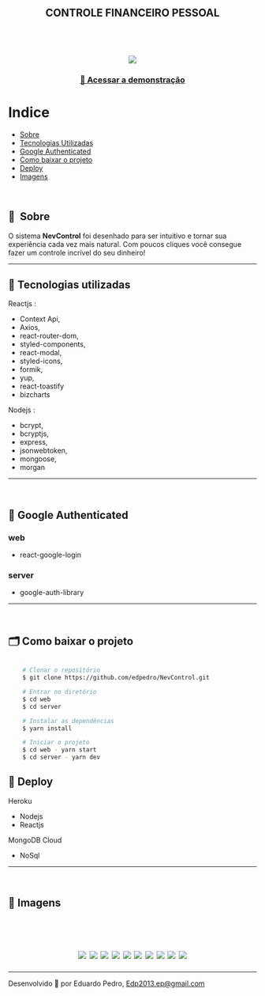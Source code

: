 <h2 align="center">
   CONTROLE FINANCEIRO PESSOAL
</h2>
<br>
<h1 align="center">
    <img src="./assets/video1.gif">
</h1>

<h3 align="center">
    <a href="https://nev-front.herokuapp.com/">🔗 Acessar a demonstração</a>
<h3 >

# Indice

- [Sobre](#-sobre)
- [Tecnologias Utilizadas](#-tecnologias-utilizadas)
- [Google Authenticated](#-google-authenticated)
- [Como baixar o projeto](#-como-baixar-o-projeto)
- [Deploy](#-deploy)
- [Imagens](#-imagens)

<br>

## 🔖&nbsp; Sobre

O sistema **NevControl** foi desenhado para ser intuitivo e tornar sua experiência cada vez mais natural. Com poucos cliques você consegue fazer um controle incrível do seu dinheiro!

---

## 🚀 Tecnologias utilizadas

Reactjs :

- Context Api,
- Axios,
- react-router-dom,
- styled-components,
- react-modal,
- styled-icons,
- formik,
- yup,
- react-toastify
- bizcharts

Nodejs :

- bcrypt,
- bcryptjs,
- express,
- jsonwebtoken,
- mongoose,
- morgan

---

<br>

## 💼 Google Authenticated

### web

- react-google-login

### server

- google-auth-library

---

<br>

## 🗂 Como baixar o projeto

```bash

    # Clonar o repositório
    $ git clone https://github.com/edpedro/NevControl.git

    # Entrar no diretório
    $ cd web
    $ cd server

    # Instalar as dependências
    $ yarn install

    # Iniciar o projeto
    $ cd web - yarn start
    $ cd server - yarn dev
```

## 🚧 Deploy

Heroku

- Nodejs
- Reactjs

MongoDB Cloud

- NoSql

---

<br>

## 🎁 Imagens

<br>

<h1 align="center">
    <img src="./assets/image1.png">
    <img src="./assets/image2.png">
    <img src="./assets/image3.png">
    <img src="./assets/image4.png">
    <img src="./assets/image5.png">
    <img src="./assets/image6.png">
    <img src="./assets/image7.png">
    <img src="./assets/image8.png">
    <img src="./assets/image9.png">
    <img src="./assets/image10.png">
   
</h1>

---

Desenvolvido 💜 por Eduardo Pedro, Edp2013.ep@gmail.com

